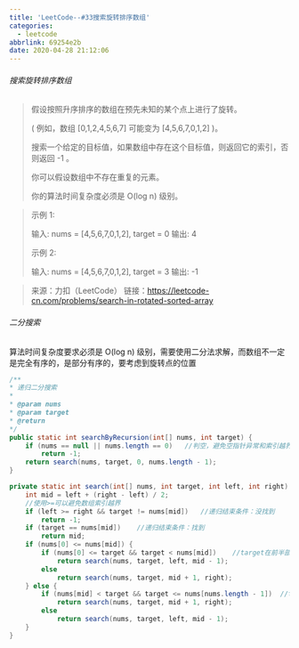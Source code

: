```yaml
---
title: 'LeetCode--#33搜索旋转排序数组'
categories:
  - leetcode
abbrlink: 69254e2b
date: 2020-04-28 21:12:06
---
```



###### 搜索旋转排序数组

> 假设按照升序排序的数组在预先未知的某个点上进行了旋转。
>
> ( 例如，数组 [0,1,2,4,5,6,7] 可能变为 [4,5,6,7,0,1,2] )。
>
> 搜索一个给定的目标值，如果数组中存在这个目标值，则返回它的索引，否则返回 -1 。
>
> 你可以假设数组中不存在重复的元素。
>
> 你的算法时间复杂度必须是 O(log n) 级别。

> 示例 1:
>
> 输入: nums = [4,5,6,7,0,1,2], target = 0
> 输出: 4
>
> 示例 2:
>
> 输入: nums = [4,5,6,7,0,1,2], target = 3
> 输出: -1

> 来源：力扣（LeetCode）
> 链接：https://leetcode-cn.com/problems/search-in-rotated-sorted-array

<!--more-->

###### 二分搜索

算法时间复杂度要求必须是 O(log n) 级别，需要使用二分法求解，而数组不一定是完全有序的，是部分有序的，要考虑到旋转点的位置

```java
/**
* 递归二分搜索
*
* @param nums
* @param target
* @return
*/
public static int searchByRecursion(int[] nums, int target) {
    if (nums == null || nums.length == 0)	//判空，避免空指针异常和索引越界
        return -1;
    return search(nums, target, 0, nums.length - 1);
}

private static int search(int[] nums, int target, int left, int right) {
    int mid = left + (right - left) / 2;
    //使用>=可以避免数组索引越界
    if (left >= right && target != nums[mid])   //递归结束条件：没找到
        return -1;
    if (target == nums[mid])    //递归结束条件：找到
        return mid;
    if (nums[0] <= nums[mid]) { 
        if (nums[0] <= target && target < nums[mid])    //target在前半部分
            return search(nums, target, left, mid - 1);
        else
            return search(nums, target, mid + 1, right);
    } else {
        if (nums[mid] < target && target <= nums[nums.length - 1])  //target在后半部分
            return search(nums, target, mid + 1, right);
        else
            return search(nums, target, left, mid - 1);
    }
}
```

